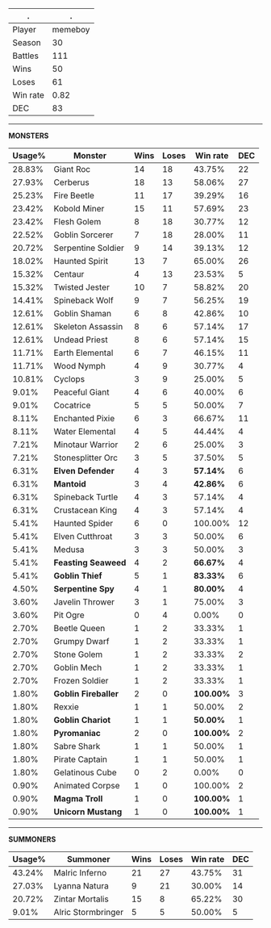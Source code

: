 .|.
|-|-
Player|memeboy
Season|30
Battles|111
Wins|50
Loses|61
Win rate|0.82
DEC|83

---
**MONSTERS**

Usage%|Monster|Wins|Loses|Win rate|DEC|
-|-|-|-|-|-|
28.83%|Giant Roc|14|18|43.75%|22|
27.93%|Cerberus|18|13|58.06%|27|
25.23%|Fire Beetle|11|17|39.29%|16|
23.42%|Kobold Miner|15|11|57.69%|23|
23.42%|Flesh Golem|8|18|30.77%|12|
22.52%|Goblin Sorcerer|7|18|28.00%|11|
20.72%|Serpentine Soldier|9|14|39.13%|12|
18.02%|Haunted Spirit|13|7|65.00%|26|
15.32%|Centaur|4|13|23.53%|5|
15.32%|Twisted Jester|10|7|58.82%|20|
14.41%|Spineback Wolf|9|7|56.25%|19|
12.61%|Goblin Shaman|6|8|42.86%|10|
12.61%|Skeleton Assassin|8|6|57.14%|17|
12.61%|Undead Priest|8|6|57.14%|15|
11.71%|Earth Elemental|6|7|46.15%|11|
11.71%|Wood Nymph|4|9|30.77%|4|
10.81%|Cyclops|3|9|25.00%|5|
9.01%|Peaceful Giant|4|6|40.00%|6|
9.01%|Cocatrice|5|5|50.00%|7|
8.11%|Enchanted Pixie|6|3|66.67%|11|
8.11%|Water Elemental|4|5|44.44%|4|
7.21%|Minotaur Warrior|2|6|25.00%|3|
7.21%|Stonesplitter Orc|3|5|37.50%|5|
6.31%|**Elven Defender**|4|3|**57.14%**|6|
6.31%|**Mantoid**|3|4|**42.86%**|6|
6.31%|Spineback Turtle|4|3|57.14%|4|
6.31%|Crustacean King|4|3|57.14%|4|
5.41%|Haunted Spider|6|0|100.00%|12|
5.41%|Elven Cutthroat|3|3|50.00%|6|
5.41%|Medusa|3|3|50.00%|3|
5.41%|**Feasting Seaweed**|4|2|**66.67%**|4|
5.41%|**Goblin Thief**|5|1|**83.33%**|6|
4.50%|**Serpentine Spy**|4|1|**80.00%**|4|
3.60%|Javelin Thrower|3|1|75.00%|3|
3.60%|Pit Ogre|0|4|0.00%|0|
2.70%|Beetle Queen|1|2|33.33%|1|
2.70%|Grumpy Dwarf|1|2|33.33%|1|
2.70%|Stone Golem|1|2|33.33%|2|
2.70%|Goblin Mech|1|2|33.33%|1|
2.70%|Frozen Soldier|1|2|33.33%|1|
1.80%|**Goblin Fireballer**|2|0|**100.00%**|3|
1.80%|Rexxie|1|1|50.00%|2|
1.80%|**Goblin Chariot**|1|1|**50.00%**|1|
1.80%|**Pyromaniac**|2|0|**100.00%**|2|
1.80%|Sabre Shark|1|1|50.00%|1|
1.80%|Pirate Captain|1|1|50.00%|1|
1.80%|Gelatinous Cube|0|2|0.00%|0|
0.90%|Animated Corpse|1|0|100.00%|2|
0.90%|**Magma Troll**|1|0|**100.00%**|1|
0.90%|**Unicorn Mustang**|1|0|**100.00%**|1|

---
**SUMMONERS**

Usage%|Summoner|Wins|Loses|Win rate|DEC|
-|-|-|-|-|-|
43.24%|Malric Inferno|21|27|43.75%|31|
27.03%|Lyanna Natura|9|21|30.00%|14|
20.72%|Zintar Mortalis|15|8|65.22%|30|
9.01%|Alric Stormbringer|5|5|50.00%|5|
